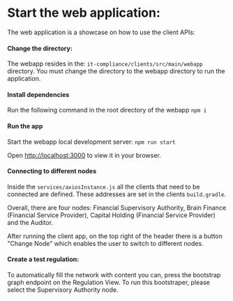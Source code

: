 # Start the web application:
The web application is a showcase on how to use the client APIs: 
#### Change the directory:

The webapp resides in the: `it-compliance/clients/src/main/webapp` directory.
You must change the directory to the webapp directory to run the application.

#### Install dependencies
Run the following command in the root directory of the webapp
`npm i`

#### Run the app
Start the webapp local development server:
`npm run start`

Open [http://localhost:3000](http://localhost:3000) to view it in your browser.

#### Connecting to different nodes

Inside the `services/axiosInstance.js` all the clients that need to be connected are defined. These addresses are set in the clients `build.gradle`.

Overall, there are four nodes: Financial Supervisory Authority, Brain Finance (Financial Service Provider), Capital Holding (Financial Service Provider) and the Auditor.

After running the client app, on the top right of the header there is a button "Change Node" which enables the user to switch to different nodes.

#### Create a test regulation:
To automatically fill the network with content you can, press the bootstrap graph endpoint on the Regulation View. To run this bootstraper, please select the Supervisory Authority node.